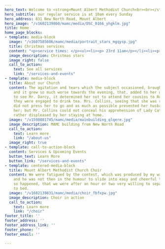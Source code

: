```yaml
---
hero_text: Welcome to <strong>Mount Albert Methodist Church<br><br></strong>
hero_subtitle: our regular service is at 10am every Sunday
hero_address: 831 New North Road, Mount Albert
hero_image: "/v1602139860/mamc/media/DSC_0166_yhgklm.jpg"
title: Home
home_page_blocks:
- template: media-block
  image: "/v1607585606/mamc/media/portrait_stars_mgqysp.jpg"
  title: Christmas services
  content: "<p>service times: </p><ul><li><p> 23rd 11am</p></li><li><p>24th 12pm</p></li></ul>"
  image_description: Christmas stars
  image_right: false
  call_to_action:
    text: See all services
    link: "/services-and-events"
- template: media-block
  title: About our Church
  content: The agitation and tears which the subject occasioned, brought on a headache;
    and it grew so much worse towards the evening, that, added to her unwillingness
    to see Mr. Darcy, it determined her not to attend her cousins to Rosings, where
    they were engaged to drink tea. Mrs. Collins, seeing that she was really unwell,
    did not press her to go and as much as possible prevented her husband from pressing
    her; but Mr. Collins could not conceal his apprehension of Lady Catherine’s being
    rather displeased by her staying at home.
  image: "/v1598081745/mamc/media/mainbuilding_qlqere.jpg"
  image_description: MAMC building from New North Road
  call_to_action:
    text: Learn more
    link: "/about-us"
  image_right: true
- template: call-to-action-block
  content: Services & Upcoming Events
  button_text: Learn More
  button_link: "/services-and-events"
- template: centered-media-block
  title: Mount Albert Methodist Church Choir
  content: We were fatigued by the contest, which was produced by my want of caution;
    and he was not then in the humour to slide into easy and cheerful talk. It therefore
    so happened, that we were after an hour or two very willing to separate and go
    to bed.
  image: "/v1602139831/mamc/media/choir_fbfxpw.jpg"
  image_description: Choir in action
  call_to_action:
    text: Learn more
    link: "/choir"
footer_title: ''
footer_address: ''
footer_address_link: ''
footer_phone: ''
footer_email: ''

---
```

